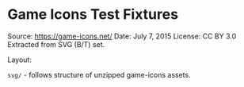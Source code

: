 # Game Icons Test Fixtures

Source: https://game-icons.net/
Date: July 7, 2015
License: CC BY 3.0
Extracted from SVG (B/T) set.

Layout:

`svg/` - follows structure of unzipped game-icons assets.
